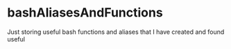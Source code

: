 # bashAliasesAndFunctions

Just storing useful bash functions and aliases that I have created and found useful
